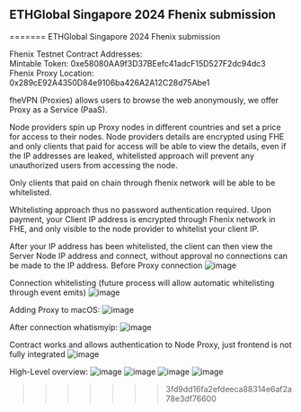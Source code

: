 ## ETHGlobal Singapore 2024 Fhenix submission
=======
ETHGlobal Singapore 2024 Fhenix submission

Fhenix Testnet Contract Addresses:<br>
Mintable Token: 0xe58080AA9f3D37BEefc41adcF15D527F2dc94dc3
Fhenix Proxy Location: 0x289cE92A4350D84e9106ba426A2A12C28d75Abe1

fheVPN (Proxies) allows users to browse the web anonymously, we offer Proxy as a Service (PaaS). 

Node providers spin up Proxy nodes in different countries and set a price for access to their nodes.
Node providers details are encrypted using FHE and only clients that paid for access will be able to view the details, even if the IP addresses are leaked, whitelisted approach will prevent any unauthorized users from accessing the node.

Only clients that paid on chain through fhenix network will be able to be whitelisted.

Whitelisting approach thus no password authentication required. Upon payment, your Client IP address is encrypted through Fhenix network in FHE, and only visible to the node provider to whitelist your client IP.

After your IP address has been whitelisted, the client can then view the Server Node IP address and connect, without approval no connections can be made to the IP address.
Before Proxy connection
![image](https://github.com/user-attachments/assets/3294c4ac-7f38-4ce4-8e1e-056e77d87cfe)

Connection whitelisting (future process will allow automatic whitelisting through event emits)
![image](https://github.com/user-attachments/assets/5ce67f95-b90b-4a48-8660-bc47b2701974)

Adding Proxy to macOS:
![image](https://github.com/user-attachments/assets/729a0c6f-7086-4617-9d3e-0160d869a0c6)


After connection whatismyip:
![image](https://github.com/user-attachments/assets/811b6ed3-5c66-4269-9ff8-fd4575e0c8ff)


Contract works and allows authentication to Node Proxy, just frontend is not fully integrated
![image](https://github.com/user-attachments/assets/b6c91984-233a-4522-bd40-ac2c1d014a0a)

High-Level overview:
![image](https://github.com/user-attachments/assets/241d7991-7215-40bf-8efa-c796b649093d)
![image](https://github.com/user-attachments/assets/27736e54-1b44-4db4-bb97-e28343d63b4d)
![image](https://github.com/user-attachments/assets/f0f99f02-306e-45b4-9cab-f7d09a00fb68)
![image](https://github.com/user-attachments/assets/d35cad00-09fe-4c68-b37b-95bb324287fb)


>>>>>>> 3fd9dd16fa2efdeeca88314e6af2a78e3df76600
